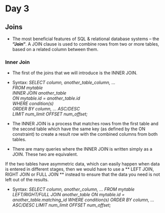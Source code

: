 # Day 3
## Joins 
- The most beneficial features of SQL & relational database systems – the **“Join“**. A JOIN clause is used to combine rows from two or more tables, based on a related column between them.

### Inner Join
- The first of the joins that we will introduce is the INNER JOIN.
- Syntax: *SELECT column, another_table_column, … </br>
           FROM mytable </br>
           INNER JOIN another_table </br>
           ON mytable.id = another_table.id </br>
           WHERE condition(s) </br>
           ORDER BY column, … ASC/DESC </br>
           LIMIT num_limit OFFSET num_offset;*  <br/>

- The INNER JOIN is a process that matches rows from the first table and the second table which have the same key (as defined by the ON constraint) to create a result row with the combined columns from both tables.
- There are many queries where the INNER JOIN is written simply as a JOIN. These two are equivalent.

If the two tables have asymmetric data, which can easily happen when data is entered in different stages, then we would have to use a ** LEFT JOIN, RIGHT JOIN or FULL JOIN ** instead to ensure that the data you need is not left out of the results.

- Syntax: *SELECT column, another_column, …
FROM mytable
LEFT/RIGHT/FULL JOIN another_table 
    ON mytable.id = another_table.matching_id
WHERE condition(s)
ORDER BY column, … ASC/DESC
LIMIT num_limit OFFSET num_offset;*

